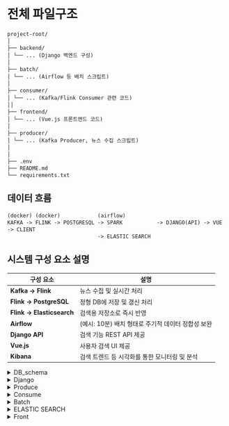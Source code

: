 # 전체 파일구조
```
project-root/
│
├── backend/
│ └── ... (Django 백엔드 구성)
│
├── batch/
│ └── ... (Airflow 등 배치 스크립트)
│
├── consumer/
│ └── ... (Kafka/Flink Consumer 관련 코드)
││
├── frontend/
│ └── ... (Vue.js 프론트엔드 코드)
│
├── producer/
│ └── ... (Kafka Producer, 뉴스 수집 스크립트)
│
│
├── .env
├── README.md
└── requirements.txt

```
## 데이터 흐름
```
(docker) (docker)            (airflow)
KAFKA -> FLINK -> POSTGRESQL -> SPARK           -> DJANGO(API) -> VUE -> CLIENT
                             -> ELASTIC SEARCH 
```
## 시스템 구성 요소 설명

| 구성 요소            | 설명                                                  |
|---------------------|-------------------------------------------------------|
| **Kafka → Flink**   | 뉴스 수집 및 실시간 처리                              |
| **Flink → PostgreSQL** | 정형 DB에 저장 및 갱신 처리                         |
| **Flink → Elasticsearch** | 검색용 저장소로 즉시 반영                        |
| **Airflow**         | (예시: 10분) 배치 형태로 주기적 데이터 정합성 보완   |
| **Django API**      | 검색 기능 REST API 제공                               |
| **Vue.js**          | 사용자 검색 UI 제공                                   |
| **Kibana**          | 검색 트렌드 등 시각화를 통한 모니터링 및 분석         |

<details>
<summary>DB_schema</summary>
## DB 테이블 

### 뉴스 기사 테이블
```
CREATE TABLE news_article (
    id SERIAL PRIMARY KEY,
    title VARCHAR(200) NOT NULL,
    writer VARCHAR(255) NOT NULL,
    write_date TIMESTAMP NOT NULL,
    category VARCHAR(50) NOT NULL,
    content TEXT NOT NULL,
    url VARCHAR(200) UNIQUE NOT NULL,
    keywords VARCHAR(100),              -- 핵심키워드 5개 추출
    embedding VECTOR(1536) NOT NULL,    -- 단어 임베딩
    updated_at TIMESTAMP DEFAULT now()  -- 갱신 시점 자동 기록을 위한 추가 컬럼
);
```
### 좋아요 테이블 
```
CREATE TABLE likes (
    id SERIAL PRIMARY KEY,
    user_id INTEGER NOT NULL REFERENCES members_user(id) ON DELETE CASCADE,
    article_id TEXT NOT NULL REFERENCES news_article(url) ON DELETE CASCADE,
    UNIQUE (user_id, article_id)
);
```
### 읽음 여부 테이블 
```
CREATE TABLE read (
    id SERIAL PRIMARY KEY,
    user_id INTEGER NOT NULL REFERENCES members_user(id) ON DELETE CASCADE,
    article_id TEXT NOT NULL REFERENCES news_article(url) ON DELETE CASCADE,
    read_at TIMESTAMP NOT NULL DEFAULT CURRENT_TIMESTAMP
);
```
### USER 테이블 django AbstractUser 상속
```
CREATE TABLE members_user (
    id SERIAL PRIMARY KEY,
    password VARCHAR(128) NOT NULL,
    last_login TIMESTAMP NULL,
    is_superuser BOOLEAN NOT NULL,
    username VARCHAR(150) UNIQUE NOT NULL,
    first_name VARCHAR(150) NOT NULL,
    last_name VARCHAR(150) NOT NULL,
    email VARCHAR(254) NOT NULL,
    is_staff BOOLEAN NOT NULL,
    is_active BOOLEAN NOT NULL,
    date_joined TIMESTAMP NOT NULL,
    -- 필요 시 추가할 사용자 정의 필드들 예시
    -- nickname VARCHAR(100),
    UNIQUE (username)
);
```

![ERD 다이어그램](./api_docs/ERD.png)
### 그 외 인증관련 tables


</details>



<details>
<summary>Django</summary>
# SSAFY PJT - Custom News Backend

**사용자 맞춤형 뉴스 추천 시스템을 위한 백엔드 서비스**

---

## 프로젝트 개요

본 프로젝트는 RSS 기반 뉴스 수집 데이터를 활용하여 사용자 관심사에 맞춘 뉴스 추천 기능을 제공하는 백엔드 시스템입니다.  
Django REST Framework 기반으로 API 서버를 구축하였습니다. 
웹서비스의 회원가입, 인증을 진행합니다. 
PostgreSQL과 pgvector를 활용한 벡터 기반 뉴스 유사도 추천, OPEN_AI API를 통해 한 챗봇, 대시보드 데이터 반환등의 기능을 합니다.

---

## 시작하기

### 1. 가상환경 설정

```bash
python3.10 -m venv ~/venvs/backend-pjt
source ~/venvs/backend-pjt/bin/activate
pip install -r requirements.txt
```

---

### 2. 마이그레이션 및 서버 실행

```bash
python manage.py makemigrations
python manage.py migrate
python manage.py runserver
```

---


## 기술 스택

- Python 3.10
- Django
- PostgreSQL
- 인증: JWT
- OPEN AI

---

## 데이터베이스 설정

`myproject/settings.py` 내 `DATABASES` 설정은 아래와 같습니다:

```python
DATABASES = {
    "default": {
        "ENGINE": "django.db.backends.postgresql",
        "NAME": "news",
        "USER": "ssafyuser",
        "PASSWORD": "ssafy",
        "HOST": "localhost",
        "PORT": 5432,
    }
}
```


## 주요 기능

### 1. 뉴스 목록 제공
- RSS를 통해 수집된 뉴스 데이터 제공
- 좋아요 기능

### 2. 개인화 대시보드
- 뉴스 소비 패턴 시각화
- 관심 분야 기반 트렌드 분석
- 직관적인 사용자 인터페이스 제공

### 3. 사용자 계정 관리
- 회원가입 및 로그인 기능
- 인증

### 4. 챗봇
- 사용자의 물음에 따라 질문 가능 
- 뉴스 기사에 대한 궁금한 점을 알 수 있음


---



## 참고용 API 명세
JWT를 안 쓴다면 "Authorization 헤더만 빠지고, 나머지 요청 형식(API URL, Method, Body, Response 등)은 동일하게 참고 가능

- 해당 레포지토리의 API_Sheet.pdf 참고
- 해당 레포지토리 상위 폴더 API_docs 참고
---

## 프로젝트 구조 예시

```
backend/
├── README.md
├── manage.py
├── mynews
│   ├── __init__.py
│   ├── admin.py
│   ├── apps.py
│   ├── enums.py
│   ├── mocking.py
│   ├── >migrations
│   ├── models.py
│   ├── serializers.py
│   ├── urls.py
│   └── views.py
├── members
│   ├── __init__.py
│   ├── admin.py
│   ├── apps.py
│   ├── >migrations
│   ├── models.py
│   ├── serializers.py
│   ├── tests.py
│   ├── urls.py
│   └── views.py
├── myproject
│   ├── __init__.py
│   ├── asgi.py
│   ├── response.py
│   ├── settings.py
│   ├── urls.py
│   └── wsgi.py
└── requirements.txt
```
---
## 📦 앱별 기능 소개

### 📰 `mynews` 앱
뉴스 기사와 관련된 모든 기능을 담당합니다.

- 뉴스 기사 제공 및 관리
- 개별 기사에 대한 좋아요 기능
- 기사 읽음 기록 저장
- 기사 기반 추천 시스템 (비슷한 뉴스 추천)
- 기사에 대한 챗봇 응답 기능
- 기사별 댓글 기능
- 키워드 기반 뉴스 기사 검색

---

### 👤 `members` 앱
사용자 및 회원 관련 기능을 담당합니다.

- 회원가입 및 로그인 기능
- 사용자가 좋아요한 기사 목록 조회
- 사용자가 읽은 기사 목록 조회
- 사용자 맞춤형 대시보드 제공
- 사용자 기반 뉴스 검색 기능




---
# 코사인 유사도 기반 추천 시스템 정리

## ✅ 1. 사용자 좋아요 기반 추천

### 🔁 로직 흐름
1. **역참조(`likes__user`)**를 사용하여 해당 유저가 좋아요한 기사들을 조회한다.
2. 각 기사의 `embedding`을 가져와서 **벡터 평균**을 계산한다.
3. 모든 뉴스 기사와의 **코사인 유사도**를 계산한다.
4. **유사도가 높은 상위 5개 기사**를 추출하여 추천한다.

###  사용 기술 및 메서드
- Django ORM 역참조 (`likes__user`)
- `pgvector.django.VectorField`
- `CosineDistance` 또는 `embedding.l2_distance()` 등 pgvector 내장 함수
- Python에서 NumPy로 평균 임베딩 계산 및 유사도 필터링

###  반환 형식
```json
[
  {
    "article_id": 123,
    "title": "추천 기사 제목",
    "writer": "기자명",
    "write_date": "2025-04-25T14:30:00.000Z",
    "url": "https://example.com/news/123",
    "category": "IT_과학",
    "content": "...",
    "keywords": ["키워드1", "키워드2", "..."]
  }
]
```

---

## ✅ 2. 뉴스 내용 기반 추천

### 🔁 로직 흐름
1. 특정 기사의 `embedding` 값을 기준으로 한다.
2. 전체 뉴스 기사와의 **코사인 유사도**를 계산한다.
3. **자기 자신을 제외한** 상위 10개의 유사한 기사만 추출한다.

###  사용 기술
- 기준 기사: `news_article.objects.get(id=article_id)`
- `embedding.cosine_distance()` or `CosineDistance(embedding, ...)`
- 유사도 기준 정렬 및 필터링

###  반환 형식
```json
[
  {
    "article_id": 456,
    "title": "비슷한 뉴스 제목",
    "similarity": 0.92
  }
]
```
---

# 🤖 기사 기반 챗봇 기능

특정 뉴스 기사에 대해 사용자가 궁금한 점을 질문하면,  
기사 내용을 바탕으로 OpenAI GPT-4o 모델이 친절하게 답변을 제공하는 기능입니다.

---

### 🔁 로직 흐름

1. 사용자가 `/chatbot/<article_id>/` 엔드포인트로 질문을 보냅니다.
2. 요청한 사용자의 인증 여부를 확인합니다. (`IsAuthenticated`)
3. 해당 `article_id`에 해당하는 뉴스 기사를 조회합니다.
4. 기사 제목, 작성일, 본문을 포함한 초기 프롬프트를 생성합니다.
5. 이전 대화 기록이 있으면 세션을 통해 불러옵니다.
6. 최근 대화 내용(최대 20개)과 함께 GPT-4o 모델에 질의합니다.
7. GPT의 응답을 세션에 저장하고 클라이언트에 반환합니다.

---

### 🛠️ 사용 기술 및 도구

- Django REST Framework (`APIView`)
- 인증: `IsAuthenticated`, `request.user.is_authenticated`
- LangChain:
  - `ChatOpenAI`, `SystemMessage`, `HumanMessage`, `AIMessage`
  - `message_to_dict()`로 세션 저장
- OpenAI GPT-4o 모델
- Django 세션을 활용한 대화 지속 관리

---

### 📌 기능 특징

- 뉴스 기사 내용을 기반으로 자연어 질문에 응답
- 기사에 포함되지 않은 내용은 정중히 안내  
  (예: `"죄송해요, 여기 보고계신 기사에서는 찾을 수 없네요."`)
- 세션 기반 대화 히스토리 저장으로 이어지는 대화 가능
- 사용자 인증 기반 API (JWT 필요)

---

# 📊 사용자 대시보드 기능

사용자의 뉴스 소비 패턴을 집계하여 제공하는 개인화 대시보드 API입니다.  
좋아요한 기사, 읽은 날짜, 카테고리/키워드별 분포 등을 종합적으로 분석합니다.

---

### 🔁 로직 흐름

1. 현재 로그인한 사용자의 좋아요(`Likes`) 및 읽은 기록(`Reads`)을 조회
2. 좋아요한 뉴스 기사 목록을 기준으로:
   - **카테고리별 기사 수** 집계
   - **키워드별 기사 수** 집계 (JSON 파싱 포함)
3. 사용자의 뉴스 **읽은 날짜별 횟수** 집계
4. 사용자가 좋아요한 뉴스 기사 목록을 **요약 리스트 형태로 반환**

---

### 🛠️ 사용 기술 및 도구

- Django ORM (`Likes`, `Reads`, `news_article`)
- `select_related`를 통한 효율적 조회
- `defaultdict(int)`를 활용한 통계 집계
- `json.loads()`로 키워드 문자열 → 리스트 파싱
- 날짜 포맷: `read.read_at.strftime('%Y-%m-%d')`
- 커스텀 시리얼라이저: `DashboardArticleSerializer` 사용

---

### 📦 반환 예시

```json
{
  "message": "user1의 대시보드입니다",
  "category_count": {
    "IT_과학": 3,
    "정치": 2
  },
  "keyword_count": {
    "AI": 2,
    "기후변화": 1
  },
  "number_of_written_articles": {
    "2024-09-12": 3,
    "2024-09-13": 1
  },
  "favorite_articles": [
    {
      "id": 5,
      "title": "지속 가능한 에너지와 환경 보호",
      "author": "환경일보",
      "write_date": "2024-09-12"
    },
  ]
}

```
---

## ✨ 주요 기능 요약

- **좋아요 기반 추천**: 사용자의 선호도를 반영한 개인화 뉴스 추천
- **기사 내용 기반 추천**: 콘텐츠 임베딩을 활용한 유사 기사 추천
- **챗봇 기능**: 뉴스 기사에 대한 자연어 질의응답
- **대시보드 제공**: 사용자의 뉴스 소비 패턴 시각화 및 분석
- **검색기능 제공**: 찾고자 하는 뉴스를 검색
- 🎯 향후 확장 예정:
  - 키워드 유사도 기반 추천
  - 클릭 로그를 활용한 행동 기반 추천


</details>

<details>
<summary>Produce</summary>

# 📰 Producer

연합뉴스 RSS 피드에서 뉴스 데이터를 수집하고, 본문 내용을 크롤링하여 Kafka로 전송하는 뉴스 프로듀서입니다.

---

## ✅ 주요 기능

- 연합뉴스의 다양한 카테고리(RSS 피드)에서 뉴스 수집
- 뉴스 기사 본문을 크롤링하여 콘텐츠 보강
- Kafka 토픽으로 실시간 데이터 전송 (`news-topic`)
- 기사 제목, 작성일, 본문, URL 정보를 JSON 형태로 전송

---

## 📦 사용 라이브러리

- `feedparser`: RSS 파싱
- `BeautifulSoup`: HTML 본문 크롤링
- `requests`, `urllib.request`: 웹 요청 처리
- `kafka-python`: Kafka 메시지 전송
- `json`, `time`, `ssl`: 유틸

---

## 🛠️ 설정값

- **Kafka 브로커 주소**: `localhost:9092`  
  → 필요 시 환경 변수 또는 `.env`로 분리 추천
- **Kafka 토픽 이름**: `news-topic`

---

## 🧪 실행 방법
kafka 실행    
1. Zookeeper 실행

    ```bash
    $KAFKA_HOME/bin/zookeeper-server-start.sh $KAFKA_HOME/config/zookeeper.properties
    ```

2. Kafka 브로커 실행

    ```bash
    $KAFKA_HOME/bin/kafka-server-start.sh $KAFKA_HOME/config/server.properties
    ```
    
3. topic 생성

    ```bash
    $KAFKA_HOME/bin/kafka-topics.sh --create \
    --bootstrap-server localhost:9092 \
    --replication-factor 1 \
    --partitions 1 \
    --topic news-topic
    ```

4. produce.py실행
```bash
# Kafka 서버가 실행 중이어야 함
python produce.py
```

---

## 발전 방향

### ✅ 1. 수집 대상 확장
- 연합뉴스 외 **다양한 언론사 RSS 피드 추가**
- 포털 뉴스(네이버, 다음 등) 기반 크롤링 기능 연동
- 해외 뉴스(RSS 또는 API) 추가하여 **다국어 뉴스 수집**

### ✅ 2. Kafka 연동 개선
- **에러 핸들링 및 재전송 로직** 구현 (retry, dead-letter queue 등)
- 전송 성공/실패 **로깅 및 메트릭 수집**
- Kafka 토픽을 **카테고리별로 분리**하여 처리 유연성 증가


### ✅ 3. 스케줄링 자동화
- 현재는 수동 실행 → **Airflow, Cron 등으로 자동화**
- **주기별로 수집된 뉴스 내역 로그화 및 저장**

### ✅ 4. 데이터 유효성 검사 강화
- 기사 본문의 길이, 구조를 기반으로 **불완전한 뉴스 제거**
- `produce.py` 내에서 **제목/본문/URL 누락 여부 체크 후 Kafka 전송 필터링**
- 중복 제거는 `consumer` 또는 저장 단계에서 **DB 기준 비교 후 처리**


## 함수 기능 요약

- `fetch_rss(url)`: RSS 피드를 파싱해 최신 뉴스 리스트를 가져옵니다.
- `crawl_article(url)`: 뉴스 본문 HTML을 크롤링해 텍스트로 정제합니다.
- `enrich_article(entry, category)`: RSS entry에 본문을 추가하여 구조화된 dict 반환
- `main()`: 각 카테고리별 뉴스 수집 및 Kafka로 전송하는 전체 파이프라인 수행


</details>


<details>
<summary>Consume</summary>
# 🔄 Kafka Consumer - Flink Stream 처리

Kafka로 수신된 뉴스 데이터를 PostgreSQL, Elasticsearch, HDFS에 순차적으로 저장하는 실시간 Consumer 처리 흐름입니다.

---

## ✅ 주요 흐름

1. Kafka에서 뉴스 데이터를 수신 (`news-topic`)
2. 뉴스 본문 전처리 (내용 정제, 기자명 추출, 키워드/카테고리 분류, 임베딩 생성)
3. PostgreSQL DB에 기사 저장 (중복 URL 무시)
4. Elasticsearch 색인 생성 (검색 가능성 확보)
5. HDFS에 JSON 파일 저장 (날짜별 디렉토리)

---

## 🛠 사용 기술 스택

- **Apache Flink (PyFlink)**: 스트리밍 데이터 처리
- **Kafka**: 뉴스 데이터 소비
- **PostgreSQL**: 정형 데이터 저장
- **Elasticsearch**: 뉴스 검색 색인
- **HDFS**: 장기 보관용 JSON 데이터 저장
- **LangChain / OpenAI** 기반 전처리 (`Preprocess` 클래스)

---

## 🔁 처리 로직 상세

### PgThenEs (MapFunction)

- `title`, `content`, `url`, `write_date` 등의 필드를 파싱
- `Preprocess` 클래스로 전처리 수행:
  - 본문 정제
  - 기자명 추출 (ex. `홍길동 기자`)
  - 키워드 추출 (`extract_keywords`)
  - 카테고리 분류 (`classify_category`)
  - 임베딩 생성 (`transform_to_embedding`)
- **중복 URL**은 PostgreSQL에서 무시
- Elasticsearch 색인 문서 생성 및 URL 기반 doc_id 설정
- HDFS에는 날짜 기준 디렉토리로 JSON 저장

---

## 📂 HDFS 저장 경로 예시
/user/hadoop/news/2025/05/27/news_153245_812374.json


---

## ⚠️ 예외 처리

- PG 중복 URL → 삽입 안 됨 (로그 출력)
- ES 오류 → 상태 코드 및 응답 로그
- HDFS 저장 실패 → 오류 로그 출력 후 계속 진행

---

## ✅ 실행 방법 (Flink job)

```bash
python consumer/flink_job.py
```

## 이 스크립트는 Flink Python 환경에서 실행되며, 실행 전 다음 환경이 구성되어 있어야 합니다:

- Kafka 실행 중

- PostgreSQL DB 연결 가능

- Elasticsearch 실행 중 (localhost:9200)

- HDFS Web UI 및 파일 시스템 동작 (localhost:9870)

---

## 📈 발전 방향

- ✅ 성능 향상: 병렬 처리 및 배치 크기 조절

- ✅ 정합성 강화: PG/ES 성공 여부에 따라 Kafka ack 연동

- ✅ 전처리 다양화: 뉴스 요약 추가, 개체명 인식 등 NLP 확장

- ✅ 모니터링: 처리 건수, 에러율, 처리 시간 등 지표 수집 및 시각화 (Prometheus + Grafana)

- ✅ 이중 전송 방지: URL 기반 Redis 캐시 추가로 필터링 속도 향상


</details>


<details>
<summary>Batch</summary>

# 🗓️ Batch - Airflow DAG 기반 뉴스 리포트 생성

`batch` 디렉토리는 Apache Airflow DAG를 통해 매일 자동으로 실행되는 뉴스 리포트 작업을 정의합니다. Spark를 통해 집계/분석 작업을 수행하며, HDFS에 저장된 뉴스를 기반으로 리포트를 생성합니다.

또한, Elasticsearch와 PostgreSQL 간 데이터 정합성을 평가하는 스크립트를 포함하여, 전송/저장된 데이터의 신뢰성을 점검할 수 있도록 설계되어 있습니다.

---

## ✅ 주요 역할

- 매일 정해진 시간에 실행되는 **Airflow DAG 등록**
- Spark job을 통해 HDFS에 저장된 뉴스 데이터를 분석
- 뉴스 카테고리, 키워드, 작성일 기준 통계 생성
- 생성된 리포트를 다시 HDFS 또는 PostgreSQL에 저장 가능
- **Elasticsearch vs PostgreSQL 정합성 검증 스크립트 제공**

---

## ⚙️ 구성 요소

- `spark_daily_report.py`: 주요 DAG 스크립트로, 매일 Spark job을 실행
- `spark_job/daily_report.py`: Spark로 리포트를 생성하는 PySpark 스크립트
- `scripts/`: HDFS 경로 생성, 파일 이동, 날짜별 관리 유틸 스크립트 포함
- `scripts/data_integrity_check.py`: Elasticsearch와 PostgreSQL 간 기사 개수 및 키 필드 비교를 통해 정합성 평가

---

## 🔁 처리 흐름

1. Airflow 스케줄러가 매일 DAG를 트리거함
2. Spark job이 로컬에서 뉴스 데이터를 불러옴
3. 카테고리/키워드/날짜별 기사 수, 평균 길이 등 통계 생성
4. 결과는 PDF 형식으로 저장
---

1. 정합성 체크 스크립트를 통해 PostgreSQL ↔ Elasticsearch 비교 수행


---

## ✅ 실행 방식

Airflow docker 실행:

```bash
docker compose up -d
```
localhost:8080 로 접속 후 spark 연결 후 DAG실행

---

## 🛠 요구 환경

- Apache Airflow 2.10.5
- Apache Spark 3.5.4
- Elasticsearch 및 PostgreSQL 서버 실행 중
- Docker 기반 실행

---

## 📈 발전 방향

- ✅ 뉴스 키워드, 카테고리별 트렌드 분석 리포트 생성
- ✅ Slack으로 리포트 자동 전송
- ✅ DAG 성공/실패 여부에 대한 모니터링 및 알림 연동
- ✅ Airflow + Spark + Grafana 연동으로 리포트 시각화 자동화
- ✅ 정합성 체크 결과를 리포트 형태로 로그 및 DB에 저장
- ✅ 다양한 소스의 뉴스 데이터 수집으로 폭 넓은 분석 제공
> ⏱️ 정기적인 배치 처리를 통해 뉴스 추천 품질을 높이고, 사용자 행동 기반 리포트까지 확장 가능합니다.



</details>

<details>
<summary>ELASTIC SEARCH</summary>

### elastic_search.py
- 검색 위한 elastic search
- 이 파일은 인덱스 생성 및 설정하는 파일입니다. 

- mapping
```
    "mappings": {
        "properties": {
            "title":     { "type": "text" },     #// 검색 대상
            "content":   { "type": "text" },     #// 검색 대상
            "writer":    { "type": "text" },     #// 검색 대상
            "category":  { "type": "keyword" },  #// 필터링용
            "url":       {"type": "text"},       # 중복 확인이나 보여주기 용도
            "keywords":  { "type": "keyword" },  #// 필터/정렬용
            "write_date":{ "type": "date" },      #// 정렬 및 기간 필터
            "updated_at":{ "type": "date" }     # 생성시기
        }
    },
```
- setting
```
    "settings":{
        "number_of_shards": 1,
        "number_of_replicas": 1,
        "analysis": {
            "analyzer": {
                "korean_analyzer": {
                    "type": "custom",
                    "tokenizer": "nori_tokenizer"
                }
            }
        }
    }
```

### flink_es.py

#### 🧩 구성 요소

```
Kafka → Flink → *PostgreSQL + *Elasticsearch  (실시간 저장)
                           ↓
                    *[Airflow DAG]
                   (cron 기반 주기 동기화)
                           ↓
                   *Elasticsearch 재동기화
```

1. **Flink가 Kafka 메시지 소비 및 처리**  
   - 뉴스 전처리 (임베딩, 키워드 추출 등)
   - PostgreSQL에 저장 (트랜잭션 기반)
   - ES에 저장 (PG 성공 시에만 전송)

2. **Airflow DAG이 주기적으로 동기화**  
   - `updated_at` 기준으로 최근 변경된 문서만 Elasticsearch로 전송
   - 실시간 처리 실패 시 보완 목적

/batch/dags/psql_es_synchronization.py
## ✅ 동기화 DAG 주요 기능

- 주기: 매 5분 or 매 1시간
- 기준: `updated_at > last_sync_time`
- 처리: URL 기반 문서 ID 사용 (`quote(url)`)
- 보장: ES 일부 누락/실패 복구 가능

---

## 💡 운영 팁

- `keywords`, `embedding` 등도 함께 전달하여 검색/추천 기반 구축
- 삭제 동기화는 별도 로그 테이블 사용 권장
- `LIMIT` + 반복 페이징 처리로 대량 데이터 대응
- `last_sync_time`은 파일, DB, Redis 등으로 관리


</details>


<details>

<summary>Front</summary>
# SSAFYNEWS
- **AI 맞춤 뉴스 추천**  
  카테고리별, 최신순/추천순 필터 제공  

- **뉴스 상세 페이지**  
  기사 '좋아요' 저장, 관련 뉴스 사이드바 제공  

- **대시보드**  
  사용자 활동 시각화: 관심 카테고리, 주요 키워드, 주간 기사 수, 좋아요한 뉴스 등  

---

## 실행 가이드

```bash
npm install

npm run dev
```

---

## 프로젝트 구조

```
FRONTEND/
├── public/
├── src/
│   ├── assets/
│   ├── components/
│   ├── views/
│   ├── router/
│   └── store/
├── package.json
└── vite.config.js
```

---

### Front-end
- main page `/news`
  - NewsView.vue
    기사 리스트를 보여주는 component

    - 카테고리 별   
    ![메인페이지_카테고리별](./public/main_page_keyword.png)   

    - 추천순   
    ![메인페이지_추천순](./public/main_page_recommended.png)   

    - 최신순   
    ![메인페이지_최신순](./public/main_page_lastest.png)
    사용자가 원하는 방식으로 기사 리스트 조회 가능

- detail news page `/news/<int: news_id>`   
  ![뉴스 자세히 보기](./public/Detail_news_page.png)   

  - 뉴스에 대한 자세한 정보 보여주는 component `NewsDetailView.vue`
  - 관련 기사 리스트 제공 `ArticlePreview.vue`
  - 댓글 기능 추가 `CommentBox.vue`   
  ![댓글](./public/comment2.png)   

  - 해당 뉴스 기사에 대해 다양한 정보를 제공해주는 챗봇 추가 (모달 형식) `Chatbot.vue`   
  ![챗봇](./public/sobot.png)
   
- dashboard `/dashboard`   
  ![대시보드](./public/Dashboard.png)
  - 나의 관심 카테고리
  - 내가 본 기사들의 키워드 통계
  - 주간 읽은 기사의 수
  - 좋아요를 누른 기사
  확인 가능
</details>